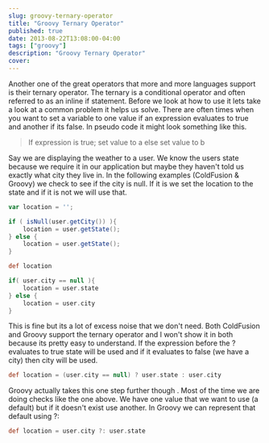 ```yaml
---
slug: groovy-ternary-operator
title: "Groovy Ternary Operator"
published: true
date: 2013-08-22T13:08:00-04:00
tags: ["groovy"]
description: "Groovy Ternary Operator"
cover:
---
```


Another one of the great operators that more and more languages support is their ternary operator. The ternary is a conditional operator and often referred to as an inline if statement. Before we look at how to use it lets take a look at a common problem it helps us solve. There are often times when you want to set a variable to one value if an expression evaluates to true and another if its false. In pseudo code it might look something like this.

> If expression is true; set value to a else set value to b

Say we are displaying the weather to a user. We know the users state because we require it in our application but maybe they haven't told us exactly what city they live in. In the following examples (ColdFusion & Groovy) we check to see if the city is null. If it is we set the location to the state and if it is not we will use that.

```groovy
var location = '';

if ( isNull(user.getCity()) ){
	location = user.getState();
} else {
	location = user.getState();
}

def location

if( user.city == null ){
	location = user.state
} else {
	location = user.city
}
```

This is fine but its a lot of excess noise that we don't need. Both ColdFusion and Groovy support the ternary operator and I won't show it in both because its pretty easy to understand. If the expression before the ? evaluates to true state will be used and if it evaluates to false (we have a city) then city will be used.

```groovy
def location = (user.city == null) ? user.state : user.city
```

Groovy actually takes this one step further though . Most of the time we are doing checks like the one above. We have one value that we want to use (a default) but if it doesn't exist use another. In Groovy we can represent that default using ?:

```groovy
def location = user.city ?: user.state
```
